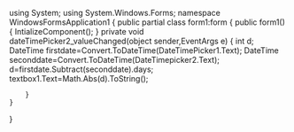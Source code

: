 using System;
using System.Windows.Forms;
namespace WindowsFormsApplication1
{
	public partial class form1:form
	{
		public form1()
		{
			IntializeComponent();
		}
		private void dateTimePicker2_valueChanged(object sender,EventArgs e)
		{
			int d;
			DateTime firstdate=Convert.ToDateTime(DateTimePicker1.Text);
			DateTime seconddate=Convert.ToDateTime(DateTimepicker2.Text);
			d=firstdate.Subtract(seconddate).days;
			textbox1.Text=Math.Abs(d).ToString();
			
		}
	}
}
